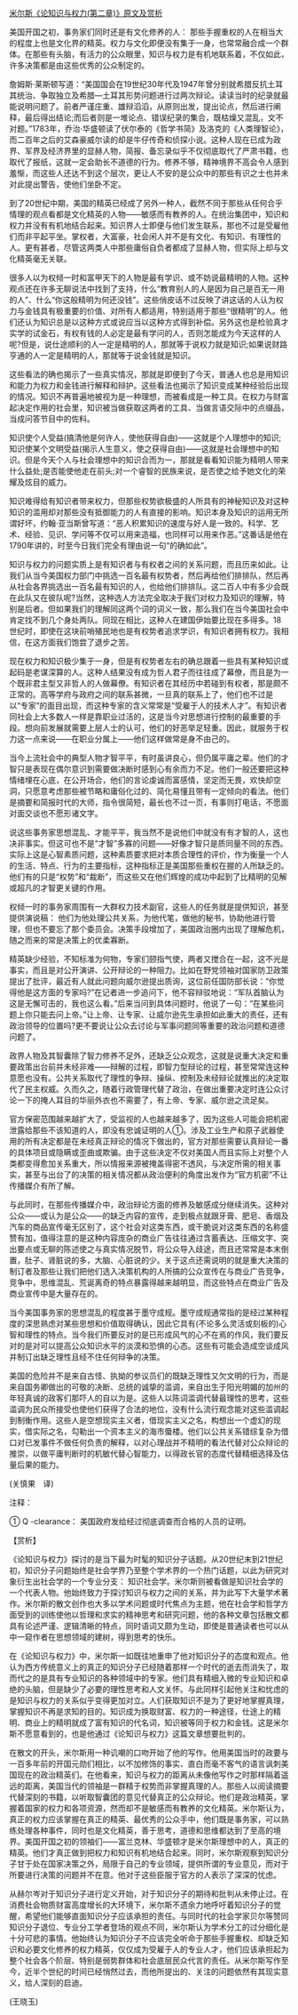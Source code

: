 [米尔斯《论知识与权力(第二章)》原文及赏析](https://www.vrrw.net/wx/12391.html)

美国开国之初，事务家们同时还是有文化修养的人： 那些手握重权的人在相当大的程度上也是文化界的精英。权力与文化即便没有集于一身，也常常融合成一个群体。在那些有头脑，有活力的公众眼里，知识与权力是有机地联系着，不仅如此，许多决策都是由这些优秀的公众制定的。

詹姆斯·莱斯顿写道：“美国国会在19世纪30年代及1947年曾分别就希腊反抗土耳其统治、争取独立及希腊—土耳其形势问题进行过两次辩论。读读当时的纪录就最能说明问题了。前者严谨庄重、雄辩滔滔，从原则出发，提出论点，然后进行阐释，最后得出结论;而后者则是一堆论点、错误纪录的集合，既枯燥又混乱，文不对题。”1783年，乔治·华盛顿读了伏尔泰的《哲学书简》及洛克的《人类理智论》，而二百年之后的艾森豪威尔读的却是牛仔传奇和侦探小说。这种人现在已成为政界、军界及经济界里的显赫人物，简报、备忘录似乎不仅彻底取代了严肃书籍，也取代了报纸，这就一定会助长不道德的行为。修养不够，精神境界不高会令人感到羞惭，而这些人还达不到这个层次，更让人不安的是公众中的那些有识之士也并未对此提出警告，使他们坐卧不定。

到了20世纪中期，美国的精英已经成了另外一种人，截然不同于那些从任何合乎情理的观点看都是文化精英的人物——敏感而有教养的人。在统治集团中，知识和权力并没有有机地结合起来。知识界人士即便与他们发生联系，那也不过是受雇他们而非平起平坐。掌权者，大富豪，社会闲人并不是有文化、有知识、有理性的人。更有甚者，尽管这两类人中那些庸俗自负者都成了显赫人物，但实际上却与文化精英毫无关联。

很多人以为权倾一时和富甲天下的人物是最有学识、或不妨说最精明的人物。这种观点还在许多无聊说法中找到了支持，什么“教育别人的人是因为自己是百无一用的人”、什么“你这般精明为何还没钱”。这些俏皮话不过反映了讲这话的人认为权力与金钱具有极重要的价值、对所有人都适用，特别适用于那些“很精明”的人。他们还认为知识总是以这种方式或说应当以这种方式得到补偿。另外这也是检验真才实学的试金石，有权有钱的人必定是最有学问的人，否则怎能成为今天这样的人呢?但是，说仕途顺利的人一定是精明的人，那就等于说权力就是知识;如果说财路亨通的人一定是精明的人，那就等于说金钱就是知识。



这些看法的确也揭示了一些真实情况，那就是即便到了今天，普通人也总是用知识和能力为权力和金钱进行解释和辩护。这些看法也揭示了知识变成某种经验后出现的情况。知识不再普遍地被视为是一种理想，而被看成是一种工具。在权力与财富起决定作用的社会里，知识被当做获取这两者的工具、当做言语交际中的点缀品，当成问答节目中的佐料。

知识使个人受益(搞清他是何许人，使他获得自由)——这就是个人理想中的知识;知识使某个文明受益(揭示人生意义，使之获得自由)——这就是社会理想中的知识。但是今天个人与社会理想中的知识合而为一，那就是看看知识能为精明人带来什么益处;是否能使他走在前头;对一个睿智的民族来说，是否使之给予她文化的荣耀及炫目的威力。

知识难得给有知识者带来权力，但那些权势欲极盛的人所具有的神秘知识及对这种知识的滥用却对那些没有抵御能力的人有直接的影响。知识本身及知识的运用无所谓好坏，约翰·亚当斯曾写道：“恶人积累知识的速度与好人是一致的。科学、艺术、经验、见识、学问等不仅可以用来造福，也同样可以用来作恶。”这番话是他在1790年讲的，时至今日我们完全有理由说一句“的确如此”。

知识与权力的问题实质上是有知识者与有权者之间的关系问题，而且历来如此。让我们从当今美国权力部门中挑选一百名最有权势者，然后再给他们排排队，然后再从社会各界挑选出一百名最有知识的人，也给他们排排队。这二百人中有多少会既在此队又在彼队呢?当然，这种选人方法完全取决于我们对权力及知识的理解，特别是后者。但如果我们的理解同这两个词的词义一致，那么我们在当今美国社会中肯定找不到几个身处两队。同现在相比，这种人在建国伊始要比现在多得多。18世纪时，即使在这块前哨殖民地也是有权势者追求学识，有知识者拥有权力。我相信，在这方面我们饱尝了退步之苦。

现在权力和知识极少集于一身，但是有权势者左右的确总跟着一些具有某种知识或起码是老谋深算的人。这种人结果没有成为哲人君子而往往成了幕僚，而且是为一个既非君主型又非哲人的人做幕僚。有知识者在其经历中若碰到有权者，那是颇不正常的。高等学府与政府之间的联系甚微，一旦真的联系上了，他们也不过是以“专家”的面目出现，而这种专家的含义常常是“受雇于人的技术人才”。有知识者同社会上大多数人一样是靠职业过活的，这是当今对思想进行控制的最重要的手段。想向前发展就需要上层人士的认可，他们的好恶举足轻重。因此，就服务于权力这一点来说——在职业分属上——他们这样做常是身不由己的。

当今上流社会中的典型人物才智平平，有时虽讲良心，但仍属平庸之辈。他们的才智只是表现在偶尔意识到需要做决断时感到心有余而力不足。他们一般还要把这种情绪埋在心底，在公开场合，他们的言论虔诚而富感情，坚定而无畏，欢快却空洞，只愿意考虑那些被节略和庸俗化过的、简化易懂且带有一定倾向的看法。他们是摘要和简报时代的大师，指令很简短，最长也不过一页，有事则打电话，不愿面对面交谈也不愿形诸文字。

说这些事务家思想混乱、才能平平，我当然不是说他们中就没有有才智的人，这也决非事实。但这可也不是“才智”多寡的问题——好像才智只是质同量不同的东西。实际上这是心智素质问题，这种素质要求把对本质合理性的评价，作为衡量一个人的生活、特点、行为的主要指标，这种指标正是美国那些重权在握的人所缺乏的。他们有的只是“权势”和“裁断”，而这些又在他们辉煌的成功中起到了比精明的见解或超凡的才智更关键的作用。

权倾一时的事务家周围有一大群权力技术副官，这些人的任务就是提供知识，甚至提供演说稿： 他们为他处理公共关系，为他代笔，做他的秘书，协助他进行管理，但也不要忘了那个委员会。决策手段增加了，美国政治圈内出现了理解危机，随之而来的常是决策上的优柔寡断。

精英缺少经验，不知标准为何物，专家们颐指气使，两者又搅合在一起，这不光是事实，而且是对公开演讲、公开辩论的一种阻力。比如在野党领袖对国家防卫政策提出了批评，最近有人就此问题向威尔逊提出质询，这位前任国防部长说：“你觉得他是这方面的专家吗?”在记者进一步追问下，他不容辩驳地说：“军队首脑认为这是无懈可击的，我也这么看。”后来当问到具体问题时，他说了一句：“在某些问题上你只能去问上帝。”让上帝、让专家、让威尔逊先生承担如此重大的责任，还有政治领导的位置吗?更不要说让公众去讨论与军事问题同等重要的政治问题和道德问题了。

政界人物及其智囊除了智力修养不足外，还缺乏公众观念，这就是说重大决定和重要政策出台前并未经非难——辩解的过程，即智力型辩论的过程，甚至常常连这种意愿也没有。公共关系取代了理性的争辩、操纵、控制及未经辩论就推出的决定取代了民主权威。久而久之，随着行政管理代替了政治，在做出重要决定时连公众讨论一下的掩人耳目的华丽外衣也不需要了，有上帝、专家、威尔逊之流足矣。

官方保密范围越来越扩大了，受监视的人也越来越多了，因为这些人可能会把机密泄露给那些不该知道的人，即没有忠诚证明的人①。涉及工业生产和原子武器使用的所有决定都是在未经真正辩论的情况下做出的，官方对那些需要认真辩论一番的具体项目或隐瞒或歪曲或欺骗。由于这些决定不仅对美国人而且实际上对整个人类都变得愈加关系重大，所以情报来源被掩盖得密不透风，与决定所需的相关事实，甚至与出台了的决策的相关情况都从政治便利的角度出发作为“官方机密”不让传播媒介有所了解。

与此同时，在那些传播媒介中，政治辩论方面的修养及敏感成分继续消失。这种对公众——或认为是公众——的缺乏内容的宣传，走到极点就跟牙膏、肥皂、香烟及汽车的商品宣传毫无区别了，这个社会对这类东西，或干脆说对这类东西的名称盛赞有加，值得注意的是这种内容庞杂的商业广告往往通过含蓄表达、压缩文字、突出要点或无聊的陈述使之与真实情况脱节，将公众导入歧途，而且还常常是本末倒置，肚子、肾脏说的多，大脑、心脏说的少。关于这点还需说明的就是重大决策的制订者及那些让我们把他们选入决策机构的人所搞的公众宣传在与商业广告竞争，竞争中，思维混乱、荒诞离奇的特点暴露得越来越明显，而这些特点在商业广告及商业宣传中是大量存在的。

当今美国事务家的思想混乱的程度甚于墨守成规。墨守成规通常指的是经过某种程度的深思熟虑对某些思想和价值取得确认，因此它具有(不论多么灵活或刻板的)心智和理性的特点。当今我们所要反对的是已形成风气的心不在焉的作风，我们要反对的是对可以提高公众知识水平的淡漠和恐惧的心态。这些有可能会造成空谈成风并制订出缺乏理性且经不住任何辩争的决策。

美国的危险并不是来自古怪、执拗的参议员们的既缺乏理性又欠文明的行为，而是来自国务卿做出的可敬的决断、总统的诚挚的滥调，来自出生于阳光明媚的加州的年轻真诚的政客们那吓人的自以为是。这些人以陈词滥调代替最理性的思考，这些滥调为民众所接受也使他们获得了合法的地位，没有什么流行观念能对这些滥调起到制衡作用。这些人是空想现实主义者，借现实主义之名，构想出一个虚幻的现实，借实际之名，勾勒出一个资本主义的海市蜃楼。他们以公共关系错综复杂为借口对已发事件不做任何负责的解释，以对心理战并不精明的看法代替对公众辩论的推崇，以做平庸判断时的机敏代替心智能力，以得政长官的态度代替精细选择及估量后果的能力。

(关慎果　译)

注释：

① Q -clearance： 美国政府发给经过彻底调查而合格的人员的证明。

【赏析】

《论知识与权力》探讨的是当下最为时髦的知识分子话题。从20世纪末到21世纪初，知识分子问题始终是社会学界乃至整个学术界的一个热门话题，以此为研究对象衍生出社会学的一个专业分支： 知识社会学。米尔斯则被看做是知识社会学的一个代表人物。他始终致力于探讨知识与权力之间的关系，并为此写下大量学术著作。米尔斯的散文创作也大多以学术问题或时代焦点为主题，他在社会学和哲学方面受到的训练使他以哲理和求实的精神思考和研究问题，他的各种文章包括散文都具有论述严谨、逻辑清晰的特点，同时语词又颇为生动，即使是普通读者也可以从中一窥作者在思想领域的建树，得到思考的快乐。

在《论知识与权力》中，米尔斯一如既往地重申了他对知识分子的态度和观点。他认为西方传统意义上的真正的知识分子已经随着那样一个时代的逝去而消失了，取而代之的是具有专业知识的各种领域中的专家。他们具有精细入微的专业知识和卓绝的头脑，但是缺少了必要的理性思考和人文关怀。与此同样引起他关注和忧虑的是知识与权力的关系似乎变得更加对立。人们获取知识不是为了更好地掌握真理，掌握知识不再是求知的目的。知识成为换取财富、权力的一种途径，仕途上的精明、商业上的精明就成了富有知识的代名词，知识被等同于权力和金钱。这是米尔斯不愿意看到的，也是他通过《论知识与权力》这篇文章想要批判的。

在散文的开头，米尔斯用一种讥嘲的口吻开始了他的写作。他用美国当时的政要与一百多年前的开国元勋们相比，以不加修饰的事实、直白而毫不客气的语言讽刺美国现在的政治精英们。在他看来，知识与权力的距离从未像他写作之时那样隔着遥远的距离，美国当代的领袖是一群精于权势而非掌握真理的人。那些人以阅读摘要代替深刻的书籍，以听取智囊团的意见代替真正的公众辩论。他们是政治精英，掌握着国家的权力和各项资源，然而却不是敏感而有教养的文化精英。米尔斯认为，真正的权力应该掌握在真正的精英、最优秀的公众手中，他们既是事务家，可以熟练处理各种事件，同时也是文化精英，善于思考，道德和思维都达到了至高的境界。美国开国之初的领袖们——富兰克林、华盛顿才是米尔斯理想中的人，真正的精英。他们才真正做到把权力和知识有机地结合起来。同时，米尔斯观察到知识分子甘于处在国家决策之外，局限于自己的专业领域，提供所谓的专业意见，而对于所要进行决策的问题并不在意。他对于这些臣服于官方的人表示了深深的忧虑。

从赫尔岑对于知识分子进行定义开始，对于知识分子的期待和批判从未停止过。在消费社会物质财富高度增长的大环境下，米尔斯不遗余力地呼吁着知识分子的觉醒，希望他们能够直面知识分子应该承担的责任。与同时代的社会学家贝尔等赞同知识分子退位、专业分工学者登场的观点不同，米尔斯认为学术分工的过分细化是十分可悲的事情。他始终认为知识分子不应该完全听命于那些手握重权、却缺乏知识和必要文化修养的权力精英，仅仅成为受雇于人的专业人才，他们应该承担起为整个社会各个阶层、特别是弱势群体和社会底层民众代言的责任。从米尔斯写作至今，近半个世纪的时间已经悄然过去，而他所提出的、关注的问题依然有其现实意义，给人深刻的启迪。

(王晓玉)

